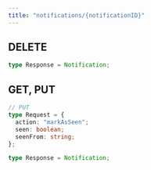 ```yaml
---
title: "notifications/{notificationID}"
---
```


## DELETE

```ts
type Response = Notification;
```

## GET, PUT

```ts
// PUT
type Request = {
  action: "markAsSeen";
  seen: boolean;
  seenFrom: string;
};
```

```ts
type Response = Notification;
```
